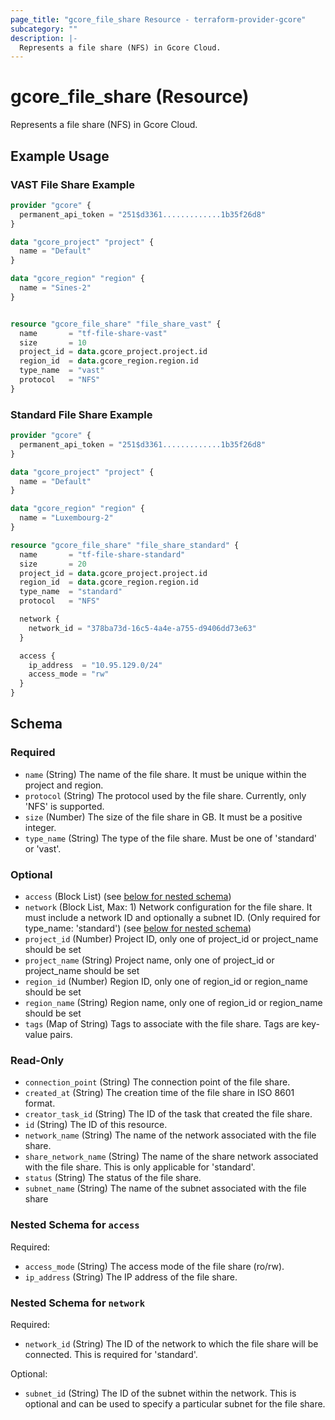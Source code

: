 ```yaml
---
page_title: "gcore_file_share Resource - terraform-provider-gcore"
subcategory: ""
description: |-
  Represents a file share (NFS) in Gcore Cloud.
---
```


# gcore_file_share (Resource)

Represents a file share (NFS) in Gcore Cloud.

## Example Usage

### VAST File Share Example

```terraform
provider "gcore" {
  permanent_api_token = "251$d3361.............1b35f26d8"
}

data "gcore_project" "project" {
  name = "Default"
}

data "gcore_region" "region" {
  name = "Sines-2"
}


resource "gcore_file_share" "file_share_vast" {
  name       = "tf-file-share-vast"
  size       = 10
  project_id = data.gcore_project.project.id
  region_id  = data.gcore_region.region.id
  type_name  = "vast"
  protocol   = "NFS"
}
```

### Standard File Share Example

```terraform
provider "gcore" {
  permanent_api_token = "251$d3361.............1b35f26d8"
}

data "gcore_project" "project" {
  name = "Default"
}

data "gcore_region" "region" {
  name = "Luxembourg-2"
}

resource "gcore_file_share" "file_share_standard" {
  name       = "tf-file-share-standard"
  size       = 20
  project_id = data.gcore_project.project.id
  region_id  = data.gcore_region.region.id
  type_name  = "standard"
  protocol   = "NFS"

  network {
    network_id = "378ba73d-16c5-4a4e-a755-d9406dd73e63"
  }

  access {
    ip_address  = "10.95.129.0/24"
    access_mode = "rw"
  }
}
```

<!-- schema generated by tfplugindocs -->
## Schema

### Required

- `name` (String) The name of the file share. It must be unique within the project and region.
- `protocol` (String) The protocol used by the file share. Currently, only 'NFS' is supported.
- `size` (Number) The size of the file share in GB. It must be a positive integer.
- `type_name` (String) The type of the file share. Must be one of 'standard' or 'vast'.

### Optional

- `access` (Block List) (see [below for nested schema](#nestedblock--access))
- `network` (Block List, Max: 1) Network configuration for the file share. It must include a network ID and optionally a subnet ID. (Only required for type_name: 'standard') (see [below for nested schema](#nestedblock--network))
- `project_id` (Number) Project ID, only one of project_id or project_name should be set
- `project_name` (String) Project name, only one of project_id or project_name should be set
- `region_id` (Number) Region ID, only one of region_id or region_name should be set
- `region_name` (String) Region name, only one of region_id or region_name should be set
- `tags` (Map of String) Tags to associate with the file share. Tags are key-value pairs.

### Read-Only

- `connection_point` (String) The connection point of the file share.
- `created_at` (String) The creation time of the file share in ISO 8601 format.
- `creator_task_id` (String) The ID of the task that created the file share.
- `id` (String) The ID of this resource.
- `network_name` (String) The name of the network associated with the file share.
- `share_network_name` (String) The name of the share network associated with the file share. This is only applicable for 'standard'.
- `status` (String) The status of the file share.
- `subnet_name` (String) The name of the subnet associated with the file share

<a id="nestedblock--access"></a>
### Nested Schema for `access`

Required:

- `access_mode` (String) The access mode of the file share (ro/rw).
- `ip_address` (String) The IP address of the file share.


<a id="nestedblock--network"></a>
### Nested Schema for `network`

Required:

- `network_id` (String) The ID of the network to which the file share will be connected. This is required for 'standard'.

Optional:

- `subnet_id` (String) The ID of the subnet within the network. This is optional and can be used to specify a particular subnet for the file share.




 